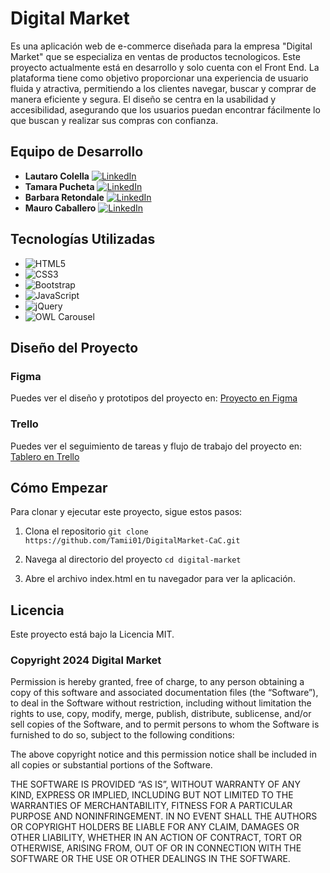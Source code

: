 # Digital Market

Es una aplicación web de e-commerce diseñada para la empresa "Digital Market" que se especializa en ventas de productos tecnologicos. Este proyecto actualmente está en desarrollo y solo cuenta con el Front End. La plataforma tiene como objetivo proporcionar una experiencia de usuario fluida y atractiva, permitiendo a los clientes navegar, buscar y comprar de manera eficiente y segura. El diseño se centra en la usabilidad y accesibilidad, asegurando que los usuarios puedan encontrar fácilmente lo que buscan y realizar sus compras con confianza.

## Equipo de Desarrollo

- **Lautaro Colella** [![LinkedIn](https://img.shields.io/badge/LinkedIn-0077B5?style=flat&logo=linkedin&logoColor=white)](https://www.linkedin.com/in/lautaro-colella/)
- **Tamara Pucheta** [![LinkedIn](https://img.shields.io/badge/LinkedIn-0077B5?style=flat&logo=linkedin&logoColor=white)](https://www.linkedin.com/in/tamara-pucheta/)
- **Barbara Retondale** [![LinkedIn](https://img.shields.io/badge/LinkedIn-0077B5?style=flat&logo=linkedin&logoColor=white)](https://www.linkedin.com/in/barbiretondale/)
- **Mauro Caballero** [![LinkedIn](https://img.shields.io/badge/LinkedIn-0077B5?style=flat&logo=linkedin&logoColor=white)](https://www.linkedin.com/in/mauro-caballero-671782a5/)

## Tecnologías Utilizadas

- ![HTML5](https://img.shields.io/badge/HTML5-E34F26?style=for-the-badge&logo=html5&logoColor=white)
- ![CSS3](https://img.shields.io/badge/CSS3-1572B6?style=for-the-badge&logo=css3&logoColor=white)
- ![Bootstrap](https://img.shields.io/badge/Bootstrap-563D7C?style=for-the-badge&logo=bootstrap&logoColor=white)
- ![JavaScript](https://img.shields.io/badge/JavaScript-F7DF1E?style=for-the-badge&logo=javascript&logoColor=black)
- ![jQuery](https://img.shields.io/badge/jQuery-0769AD?style=for-the-badge&logo=jquery&logoColor=white)
- ![OWL Carousel](https://img.shields.io/badge/OWL_Carousel-9B59B6?style=for-the-badge&logo=owlcarousel&logoColor=white)

## Diseño del Proyecto

### Figma

Puedes ver el diseño y prototipos del proyecto en:
[Proyecto en Figma](https://www.figma.com/design/yxorc0i439v6PCfEOWzOtm/proyecto-codo-a-codo?node-id=0%3A1&t=4DAxIn7usVC3GJfJ-1)

### Trello

Puedes ver el seguimiento de tareas y flujo de trabajo del proyecto en:
[Tablero en Trello](https://trello.com/b/RDptkNcD/digital-market)

## Cómo Empezar

Para clonar y ejecutar este proyecto, sigue estos pasos:

1. Clona el repositorio
`git clone https://github.com/Tamii01/DigitalMarket-CaC.git`

2. Navega al directorio del proyecto
`cd digital-market`

3. Abre el archivo index.html en tu navegador para ver la aplicación.

## Licencia

Este proyecto está bajo la Licencia MIT.

### Copyright 2024 Digital Market

Permission is hereby granted, free of charge, to any person obtaining a copy of this software and associated documentation files (the “Software”), to deal in the Software without restriction, including without limitation the rights to use, copy, modify, merge, publish, distribute, sublicense, and/or sell copies of the Software, and to permit persons to whom the Software is furnished to do so, subject to the following conditions:

The above copyright notice and this permission notice shall be included in all copies or substantial portions of the Software.

THE SOFTWARE IS PROVIDED “AS IS”, WITHOUT WARRANTY OF ANY KIND, EXPRESS OR IMPLIED, INCLUDING BUT NOT LIMITED TO THE WARRANTIES OF MERCHANTABILITY, FITNESS FOR A PARTICULAR PURPOSE AND NONINFRINGEMENT. IN NO EVENT SHALL THE AUTHORS OR COPYRIGHT HOLDERS BE LIABLE FOR ANY CLAIM, DAMAGES OR OTHER LIABILITY, WHETHER IN AN ACTION OF CONTRACT, TORT OR OTHERWISE, ARISING FROM, OUT OF OR IN CONNECTION WITH THE SOFTWARE OR THE USE OR OTHER DEALINGS IN THE SOFTWARE.
